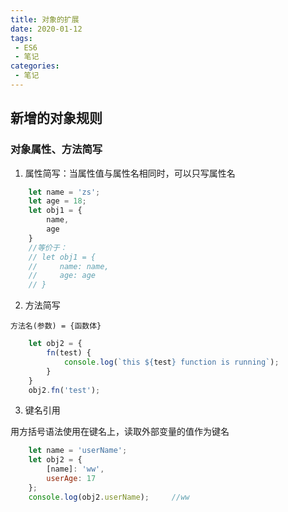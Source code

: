 ```yaml
---
title: 对象的扩展
date: 2020-01-12
tags:
 - ES6
 - 笔记
categories: 
 - 笔记
---
```

## 新增的对象规则
### 对象属性、方法简写
1. 属性简写：当属性值与属性名相同时，可以只写属性名 
```JavaScript {.line-numbers}
    let name = 'zs';
    let age = 18;
    let obj1 = {
        name,
        age
    }
    //等价于：
    // let obj1 = {
    //     name: name,
    //     age: age
    // }
```
2. 方法简写

`方法名(参数) = {函数体}`
```JavaScript {.line-numbers}
    let obj2 = {
        fn(test) {
            console.log(`this ${test} function is running`);
        }
    }
    obj2.fn('test'); 
```
3. 键名引用

用方括号语法使用在键名上，读取外部变量的值作为键名
```JavaScript {.line-numbers}
    let name = 'userName';
    let obj2 = {
        [name]: 'ww',
        userAge: 17
    };
    console.log(obj2.userName);     //ww
```